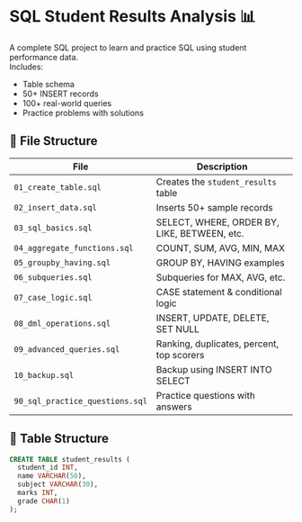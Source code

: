 # SQL Student Results Analysis 📊

A complete SQL project to learn and practice SQL using student performance data.  
Includes:
- Table schema
- 50+ INSERT records
- 100+ real-world queries
- Practice problems with solutions

## 📁 File Structure

| File | Description |
|------|-------------|
| `01_create_table.sql` | Creates the `student_results` table |
| `02_insert_data.sql` | Inserts 50+ sample records |
| `03_sql_basics.sql` | SELECT, WHERE, ORDER BY, LIKE, BETWEEN, etc. |
| `04_aggregate_functions.sql` | COUNT, SUM, AVG, MIN, MAX |
| `05_groupby_having.sql` | GROUP BY, HAVING examples |
| `06_subqueries.sql` | Subqueries for MAX, AVG, etc. |
| `07_case_logic.sql` | CASE statement & conditional logic |
| `08_dml_operations.sql` | INSERT, UPDATE, DELETE, SET NULL |
| `09_advanced_queries.sql` | Ranking, duplicates, percent, top scorers |
| `10_backup.sql` | Backup using INSERT INTO SELECT |
| `90_sql_practice_questions.sql` | Practice questions with answers |

## 📌 Table Structure

```sql
CREATE TABLE student_results (
  student_id INT,
  name VARCHAR(50),
  subject VARCHAR(30),
  marks INT,
  grade CHAR(1)
);
